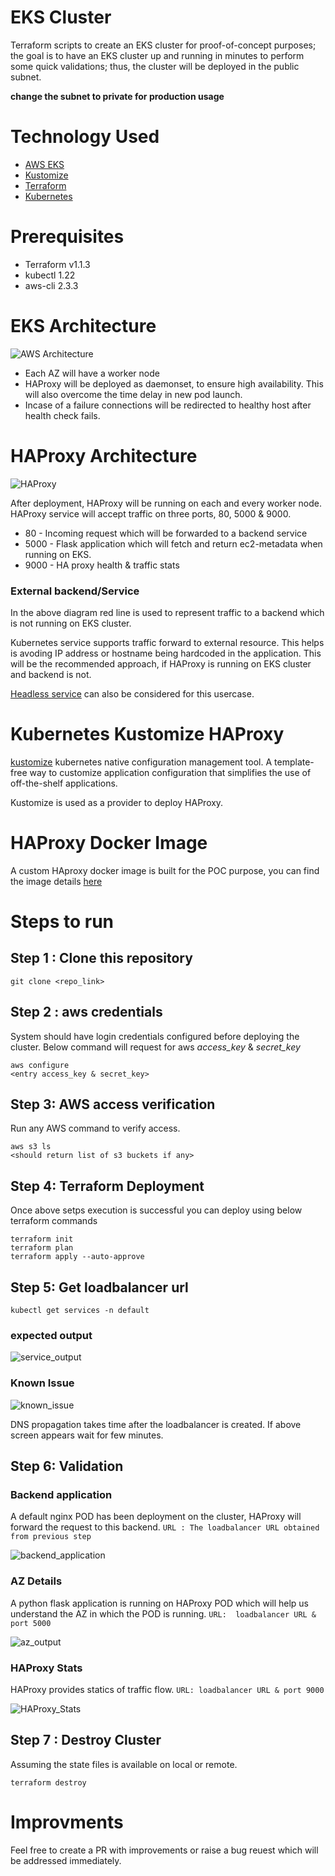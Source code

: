 # EKS Cluster

Terraform scripts to create an EKS cluster for proof-of-concept purposes; the goal is to have an EKS cluster up and running in minutes to perform some quick validations; thus, the cluster will be deployed in the public subnet.

**change the subnet to private for production usage**

# Technology Used

* [AWS EKS](https://aws.amazon.com/eks/)
* [Kustomize](https://kustomize.io/)
* [Terraform](https://www.terraform.io/)
* [Kubernetes](https://kubernetes.io/)
# Prerequisites

* Terraform v1.1.3 
* kubectl 1.22 
* aws-cli 2.3.3

# EKS Architecture

![AWS Architecture](images/EKS_Architecture.png?raw=true "AWS Architecture")

* Each AZ will have a worker node
* HAProxy will be deployed as daemonset, to ensure high availability. This will also overcome the time delay in new pod launch.
* Incase of a failure connections will be redirected to healthy host after health check fails. 


# HAProxy Architecture

![HAProxy](images/HAProxy.png?raw=true "HAProxy")

After deployment, HAProxy will be running on each and every worker node. HAProxy service will accept traffic on three ports, 80, 5000 & 9000.

* 80 - Incoming request which will be forwarded to a backend service
* 5000 - Flask application which will fetch and return ec2-metadata when running on EKS.
* 9000 - HA proxy health & traffic stats 

### External backend/Service

In the above diagram red line is used to represent traffic to a backend which is not running on EKS cluster.

Kubernetes service supports traffic forward to external resource. This helps is avoding IP address or hostname being hardcoded in the application. This will be the recommended approach, if HAProxy is running on EKS cluster and backend is not.

[Headless service](https://kubernetes.io/docs/concepts/services-networking/service/#headless-services) can also be considered for this usercase. 

# Kubernetes Kustomize HAProxy

[kustomize](https://kustomize.io/) kubernetes native configuration management tool. A template-free way to customize application configuration that simplifies the use of off-the-shelf applications.

Kustomize is used as a provider to deploy HAProxy.

# HAProxy Docker Image

A custom HAproxy docker image is built for the POC purpose, you can find the image details [here](https://github.com/dipinthomas/poc-dockerfile)

# Steps to run

## Step 1 : Clone this repository

```
git clone <repo_link>
```

## Step 2 : aws credentials

System should have login credentials configured before deploying the cluster.  Below command will request for aws *access_key* & *secret_key* 

```
aws configure
<entry access_key & secret_key>
```

## Step 3: AWS access verification

Run any AWS command to verify access.

```
aws s3 ls
<should return list of s3 buckets if any>
```

## Step 4: Terraform Deployment

Once above setps execution is successful you can deploy using below terraform commands

```
terraform init
terraform plan
terraform apply --auto-approve
```

## Step 5: Get loadbalancer url

```
kubectl get services -n default
```
### expected output
![service_output](images/service_output.png?raw=true "service_output")

### Known Issue

![known_issue](images/known_issue.png?raw=true "known_issue")

DNS propagation takes time after the loadbalancer is created. If above screen appears wait for few minutes. 


## Step 6: Validation

### Backend application

A default nginx POD has been deployment on the cluster, HAProxy will forward the request to this backend.
`URL : The loadbalancer URL obtained from previous step `

![backend_application](images/backend_application.png?raw=true "backend_application")

### AZ Details

A python flask application is running on HAProxy POD which will help us understand the AZ in which the POD is running.
`URL:  loadbalancer URL & port 5000`

![az_output](images/az_output.png?raw=true "az_output")

### HAProxy Stats

HAProxy provides statics of traffic flow.
`URL: loadbalancer URL & port 9000 `

![HAProxy_Stats](images/HAProxy_Stats.png?raw=true "HAProxy_Stats")

## Step 7 : Destroy Cluster

Assuming the state files is available on local or remote.

```
terraform destroy
```

# Improvments

Feel free to create a PR with improvements or raise a bug reuest which will be addressed immediately.
